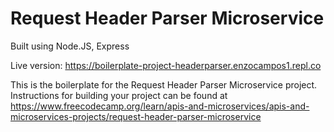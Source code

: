 # Request Header Parser Microservice

Built using Node.JS, Express

Live version: https://boilerplate-project-headerparser.enzocampos1.repl.co

This is the boilerplate for the Request Header Parser Microservice project. Instructions for building your project can be found at https://www.freecodecamp.org/learn/apis-and-microservices/apis-and-microservices-projects/request-header-parser-microservice
